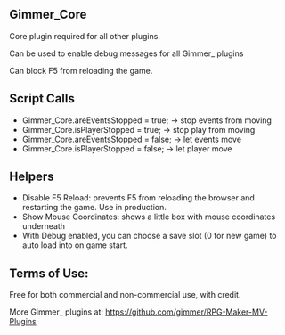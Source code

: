## Gimmer_Core

Core plugin required for all other plugins.

Can be used to enable debug messages for all Gimmer_ plugins

Can block F5 from reloading the game.

## Script Calls

* Gimmer_Core.areEventsStopped = true; -> stop events from moving
* Gimmer_Core.isPlayerStopped = true; -> stop play from moving
* Gimmer_Core.areEventsStopped = false; -> let events move
* Gimmer_Core.isPlayerStopped = false; -> let player move

## Helpers

* Disable F5 Reload: prevents F5 from reloading the browser and restarting the game. Use in production.
* Show Mouse Coordinates: shows a little box with mouse coordinates underneath
* With Debug enabled, you can choose a save slot (0 for new game) to auto load into on game start.


## Terms of Use:

Free for both commercial and non-commercial use, with credit.

More Gimmer_ plugins at: https://github.com/gimmer/RPG-Maker-MV-Plugins